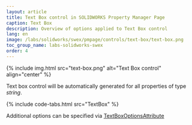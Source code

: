 ```yaml
---
layout: article
title: Text Box control in SOLIDWORKS Property Manager Page
caption: Text Box
description: Overview of options applied to Text Box control
lang: en
image: /labs/solidworks/swex/pmpage/controls/text-box/text-box.png
toc_group_name: labs-solidworks-swex
order: 4
---
```

{% include img.html src="text-box.png" alt="Text Box control" align="center" %}

Text box control will be automatically generated for all properties of type *string*.

{% include code-tabs.html src="TextBox" %}

Additional options can be specified via [TextBoxOptionsAttribute](https://docs.codestack.net/swex/pmpage/html/T_CodeStack_SwEx_PMPage_Attributes_TextBoxOptionsAttribute.htm)
